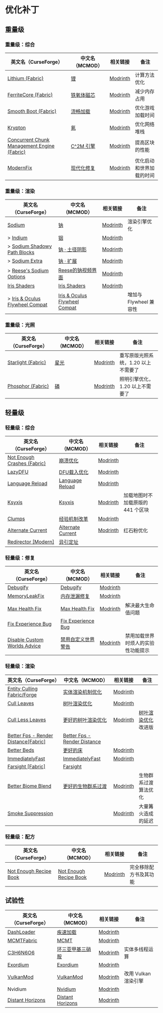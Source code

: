 # 优化补丁

## 重量级

### 重量级：综合

| 英文名（CurseForge）                                                                                    | 中文名（MCMOD）                                    | 相关链接                                               | 备注                     |
| ------------------------------------------------------------------------------------------------------- | -------------------------------------------------- | ------------------------------------------------------ | ------------------------ |
| [Lithium (Fabric)](https://www.curseforge.com/minecraft/mc-mods/lithium)                                | [锂](https://www.mcmod.cn/class/2292.html)         | [Modrinth](https://modrinth.com/mod/lithium)           | 计算方法优化             |
| [FerriteCore (Fabric)](https://www.curseforge.com/minecraft/mc-mods/ferritecore-fabric)                 | [铁氧体磁芯](https://www.mcmod.cn/class/3888.html) | [Modrinth](https://modrinth.com/mod/ferrite-core)      | 减少内存占用             |
| [Smooth Boot (Fabric)](https://www.curseforge.com/minecraft/mc-mods/smooth-boot)                        | [流畅加载](https://www.mcmod.cn/class/3422.html)   | [Modrinth](https://modrinth.com/mod/smoothboot-fabric) | 优化游戏加载时间         |
| [Krypton](https://www.curseforge.com/minecraft/mc-mods/krypton)                                         | [氪](https://www.mcmod.cn/class/3399.html)         | [Modrinth](https://modrinth.com/mod/krypton)           | 优化网络堆栈             |
| [Concurrent Chunk Management Engine (Fabric)](https://www.curseforge.com/minecraft/mc-mods/c2me-fabric) | [C^2M 引擎](https://www.mcmod.cn/class/3511.html)  | [Modrinth](https://modrinth.com/mod/c2me-fabric)       | 提高区块的性能           |
| [ModernFix](https://www.curseforge.com/minecraft/mc-mods/modernfix)                                     | [现代化修复](https://www.mcmod.cn/class/8714.html) | [Modrinth](https://modrinth.com/mod/modernfix)         | 优化启动和世界加载的时间 |

### 重量级：渲染

| 英文名（CurseForge）                                                                                    | 中文名（MCMOD）                                                       | 相关链接                                                        | 备注                   |
| ------------------------------------------------------------------------------------------------------- | --------------------------------------------------------------------- | --------------------------------------------------------------- | ---------------------- |
| [Sodium](https://www.curseforge.com/minecraft/mc-mods/sodium)                                           | [钠](https://www.mcmod.cn/class/2785.html)                            | [Modrinth](https://modrinth.com/mod/sodium)                     | 渲染引擎优化           |
| > [Indium](https://www.curseforge.com/minecraft/mc-mods/indium)                                         | [铟](https://www.mcmod.cn/class/3413.html)                            | [Modrinth](https://modrinth.com/mod/indium)                     |                        |
| > [Sodium Shadowy Path Blocks](https://www.curseforge.com/minecraft/mc-mods/sodium-shadowy-path-blocks) | [钠 · 土径阴影](https://www.mcmod.cn/class/5654.html)                 | [Modrinth](https://modrinth.com/mod/sodium-shadowy-path-blocks) |                        |
| > [Sodium Extra](https://www.curseforge.com/minecraft/mc-mods/sodium-extra)                             | [钠 · 扩展](https://www.mcmod.cn/class/3701.html)                     | [Modrinth](https://modrinth.com/mod/sodium-extra)               |                        |
| > [Reese's Sodium Options](https://www.curseforge.com/minecraft/mc-mods/reeses-sodium-options)          | [Reese的钠视频界面](https://www.mcmod.cn/class/4905.html)             | [Modrinth](https://modrinth.com/mod/reeses-sodium-options)      |                        |
| [Iris Shaders](https://www.curseforge.com/minecraft/mc-mods/irisshaders)                                | [Iris Shaders](https://www.mcmod.cn/class/3697.html)                  | [Modrinth](https://modrinth.com/mod/iris)                       |                        |
| > [Iris & Oculus Flywheel Compat](https://www.curseforge.com/minecraft/mc-mods/iris-flywheel-compat)    | [Iris & Oculus Flywheel Compat](https://www.mcmod.cn/class/7283.html) |                                                                 | 增加与 Flywheel 兼容性 |

### 重量级：光照

| 英文名（CurseForge）                                                         | 中文名（MCMOD）                              | 相关链接                                       | 备注                                |
| ---------------------------------------------------------------------------- | -------------------------------------------- | ---------------------------------------------- | ----------------------------------- |
| [Starlight (Fabric)](https://www.curseforge.com/minecraft/mc-mods/starlight) | [星光](https://www.mcmod.cn/class/3303.html) | [Modrinth](https://modrinth.com/mod/starlight) | 重写原版光照系统，1.20 以上不需要了 |
| [Phosphor (Fabric)](https://www.curseforge.com/minecraft/mc-mods/phosphor)   | [磷](https://www.mcmod.cn/class/1766.html)   | [Modrinth](https://modrinth.com/mod/phosphor)  | 照明引擎优化，1.20 以上不需要了     |

## 轻量级

### 轻量级：综合

| 英文名（CurseForge）                                                                           | 中文名（MCMOD）                                           | 相关链接                                               | 备注                              |
| ---------------------------------------------------------------------------------------------- | --------------------------------------------------------- | ------------------------------------------------------ | --------------------------------- |
| [Not Enough Crashes (Fabric)](https://www.curseforge.com/minecraft/mc-mods/not-enough-crashes) | [崩溃优化](https://www.mcmod.cn/class/2441.html)          | [Modrinth](https://modrinth.com/mod/notenoughcrashes)  |                                   |
| [LazyDFU](https://www.curseforge.com/minecraft/mc-mods/lazydfu)                                | [DFU载入优化](https://www.mcmod.cn/class/3407.html)       | [Modrinth](https://modrinth.com/mod/lazydfu)           |                                   |
| [Language Reload](https://www.curseforge.com/minecraft/mc-mods/language-reload)                | [Language Reload](https://www.mcmod.cn/class/6596.html)   | [Modrinth](https://modrinth.com/mod/language-reload)   |                                   |
| [Ksyxis](https://www.curseforge.com/minecraft/mc-mods/ksyxis)                                  | [Ksyxis](https://www.mcmod.cn/class/5104.html)            | [Modrinth](https://modrinth.com/mod/ksyxis)            | 加载地图时不加载原版的 441 个区块 |
| [Clumps](https://www.curseforge.com/minecraft/mc-mods/clumps)                                  | [经验机制改革](https://www.mcmod.cn/class/1499.html)      | [Modrinth](https://modrinth.com/mod/clumps)            |                                   |
| [Alternate Current](https://www.curseforge.com/minecraft/mc-mods/alternate-current)            | [Alternate Current](https://www.mcmod.cn/class/7121.html) | [Modrinth](https://modrinth.com/mod/alternate-current) | 红石粉优化                        |
| [Redirector [Modern]](https://www.curseforge.com/minecraft/mc-mods/redirectionor)              | [异引定址](https://www.mcmod.cn/class/11295.html)         |                                                        |                                   |

### 轻量级：修复

| 英文名（CurseForge）                                                                                             | 中文名（MCMOD）                                            | 相关链接                                            | 备注                               |
| ---------------------------------------------------------------------------------------------------------------- | ---------------------------------------------------------- | --------------------------------------------------- | ---------------------------------- |
| [Debugify](https://www.curseforge.com/minecraft/mc-mods/debugify)                                                | [Debugify](https://www.mcmod.cn/class/6178.html)           | [Modrinth](https://modrinth.com/mod/debugify)       |                                    |
| [MemoryLeakFix](https://www.curseforge.com/minecraft/mc-mods/memoryleakfix)                                      | [内存泄漏修复](https://www.mcmod.cn/class/6593.html)       | [Modrinth](https://modrinth.com/mod/memoryleakfix)  |                                    |
| [Max Health Fix](https://www.curseforge.com/minecraft/mc-mods/max-health-fix)                                    | [Max Health Fix](https://www.mcmod.cn/class/8422.html)     | [Modrinth](https://modrinth.com/mod/max-health-fix) | 解决最大生命值问题                 |
| [Fix Experience Bug](https://www.curseforge.com/minecraft/mc-mods/fix-experience-bug)                            | [Fix Experience Bug](https://www.mcmod.cn/class/7616.html) |                                                     |                                    |
| [Disable Custom Worlds Advice](https://www.curseforge.com/minecraft/mc-mods/fabric-disable-custom-worlds-advice) | [禁用自定义世界警告](https://www.mcmod.cn/class/3077.html) | [Modrinth](https://modrinth.com/mod/dcwa)           | 禁用加载世界时烦人的实验性功能提示 |

### 轻量级：渲染

| 英文名（CurseForge）                                                                                                   | 中文名（MCMOD）                                                      | 相关链接                                                | 备注                                                        |
| ---------------------------------------------------------------------------------------------------------------------- | -------------------------------------------------------------------- | ------------------------------------------------------- | ----------------------------------------------------------- |
| [Entity Culling Fabric/Forge](https://www.curseforge.com/minecraft/mc-mods/entityculling)                              | [实体渲染机制优化](https://www.mcmod.cn/class/3629.html)             | [Modrinth](https://modrinth.com/mod/entityculling)      |                                                             |
| [Cull Leaves](https://www.curseforge.com/minecraft/mc-mods/cull-leaves)                                                | [树叶渲染优化](https://www.mcmod.cn/class/4414.html)                 | [Modrinth](https://modrinth.com/mod/cull-leaves)        |                                                             |
| [Cull Less Leaves](https://www.curseforge.com/minecraft/mc-mods/cull-less-leaves)                                      | [更好的树叶渲染优化](https://www.mcmod.cn/class/6460.html)           | [Modrinth](https://modrinth.com/mod/cull-less-leaves)   | [树叶渲染优化](https://www.mcmod.cn/class/4414.html) 改进版 |
| [Better Fps - Render Distance[Fabric]](https://www.curseforge.com/minecraft/mc-mods/better-fps-render-distance-fabric) | [Better Fps - Render Distance](https://www.mcmod.cn/class/5242.html) |                                                         |                                                             |
| [Better Beds](https://www.curseforge.com/minecraft/mc-mods/better-beds)                                                | [更好的床](https://www.mcmod.cn/class/4356.html)                     | [Modrinth](https://modrinth.com/mod/better-beds)        |                                                             |
| [ImmediatelyFast](https://www.curseforge.com/minecraft/mc-mods/immediatelyfast)                                        | [ImmediatelyFast](https://www.mcmod.cn/class/7948.html)              | [Modrinth](https://modrinth.com/mod/immediatelyfast)    |                                                             |
| [Farsight [Fabric]](https://www.curseforge.com/minecraft/mc-mods/farsight-fabric)                                      | [Farsight](https://www.mcmod.cn/class/5224.html)                     |                                                         |                                                             |
| [Better Biome Blend](https://www.curseforge.com/minecraft/mc-mods/better-biome-blend)                                  | [更好的生物群系过渡](https://www.mcmod.cn/class/6107.html)           | [Modrinth](https://modrinth.com/mod/better-biome-blend) | 生物群系过渡算法优化                                        |
| [Smoke Suppression](https://www.curseforge.com/minecraft/mc-mods/smoke-suppression)                                    |                                                                      | [Modrinth](https://modrinth.com/mod/smoke-suppression)  | 大量篝火造成的延迟                                          |

### 轻量级：配方

| 英文名（CurseForge）                                                                       | 中文名（MCMOD）                                                | 相关链接                                  | 备注                   |
| ------------------------------------------------------------------------------------------ | -------------------------------------------------------------- | ----------------------------------------- | ---------------------- |
| [Not Enough Recipe Book](https://www.curseforge.com/minecraft/mc-mods/notenoughrecipebook) | [Not Enough Recipe Book](https://www.mcmod.cn/class/8923.html) | [Modrinth](https://modrinth.com/mod/nerb) | 完全移除配方书及其功能 |

## 试验性

| 英文名（CurseForge）                                                              | 中文名（MCMOD）                                          | 相关链接                                             | 备注                 |
| --------------------------------------------------------------------------------- | -------------------------------------------------------- | ---------------------------------------------------- | -------------------- |
| [DashLoader](https://www.curseforge.com/minecraft/mc-mods/dashloader)             | [疾速加载](https://www.mcmod.cn/class/3841.html)         | [Modrinth](https://modrinth.com/mod/dashloader)      |                      |
| [MCMTFabric](https://www.curseforge.com/minecraft/mc-mods/mcmtfabric)             | [MCMT](https://www.mcmod.cn/class/3153.html)             | [Modrinth](https://modrinth.com/mod/mcmtfabric)      |                      |
| [C3H6N6O6](https://www.curseforge.com/minecraft/mc-mods/c3h6n6o6)                 | [环三亚甲基三硝胺](https://www.mcmod.cn/class/6841.html) | [Modrinth](https://modrinth.com/mod/c3h6n6o6)        | 实体多线程运算       |
| [Exordium](https://www.curseforge.com/minecraft/mc-mods/exordium)                 | [Exordium](https://www.mcmod.cn/class/7540.html)         | [Modrinth](https://modrinth.com/mod/exordium)        |                      |
| [VulkanMod](https://www.curseforge.com/minecraft/mc-mods/vulkanmod)               | [VulkanMod](https://www.mcmod.cn/class/6626.html)        | [Modrinth](https://modrinth.com/mod/vulkanmod)       | 改用 Vulkan 渲染引擎 |
| Nvidium                                                                           | [Nvidium](https://www.mcmod.cn/class/10065.html)         | [Modrinth](https://modrinth.com/mod/nvidium)         |                      |
| [Distant Horizons](https://www.curseforge.com/minecraft/mc-mods/distant-horizons) | [Distant Horizons](https://www.mcmod.cn/class/5009.html) | [Modrinth](https://modrinth.com/mod/distanthorizons) |                      |

